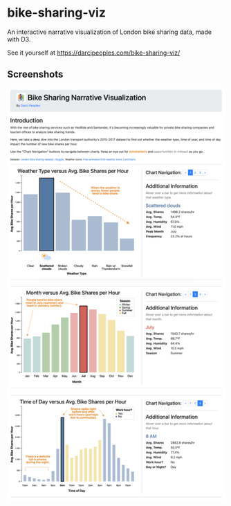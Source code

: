 # bike-sharing-viz
An interactive narrative visualization of London bike sharing data, made with D3.

See it yourself at https://darcipeoples.com/bike-sharing-viz/

## Screenshots
![](screenshots/weather.png)
![](screenshots/month.png)
![](screenshots/time-of-day.png)